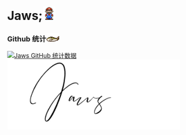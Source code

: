# Jaws;<img src="https://github.com/jawswzr/jawswzr/blob/8450fc39cb0daa3f8659cd35d7c76c7683dc8fc6/Mario_Hello_Big.gif" width="30px">

###  Github 统计<img src="https://github.com/jawswzr/jawswzr/blob/c86ef78eb7f0a2de753463206f839d51a924f76f/2a5ffca53016a7af-1.gif" width="30px">

[![Jaws GitHub 统计数据](https://github-readme-stats.vercel.app/api?username=jawswzr&show_icons=true&count_private=true)](https://github.com/jawswzr)<img src="https://github.com/jawswzr/jawswzr/blob/c86ef78eb7f0a2de753463206f839d51a924f76f/Jaws.gif" width="400px">

